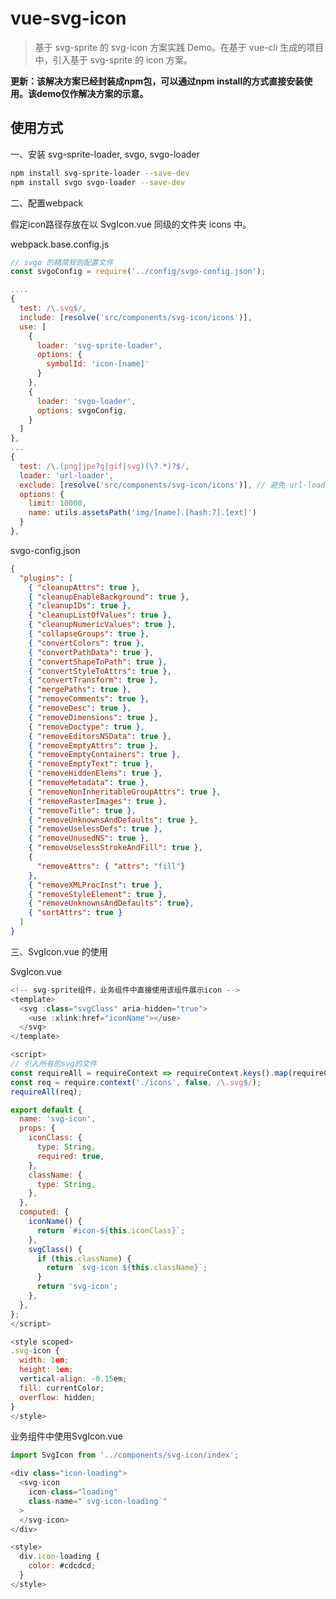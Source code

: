 # vue-svg-icon

> 基于 svg-sprite 的 svg-icon 方案实践 Demo。在基于 vue-cli 生成的项目中，引入基于 svg-sprite 的 icon 方案。

**更新：该解决方案已经封装成npm包，可以通过npm install的方式直接安装使用。该demo仅作解决方案的示意。**

<!-- ## npm安装地址

[svg-sprite-icon](https://www.npmjs.com/package/svg-sprite-icon) -->


<!-- ## 在线预览

[预览，戳我](https://monster1935.github.io/vue-svg-icon/) -->


## 使用方式

一、安装 svg-sprite-loader, svgo, svgo-loader

```bash
npm install svg-sprite-loader --save-dev
npm install svgo svgo-loader --save-dev
```

二、配置webpack

假定icon路径存放在以 SvgIcon.vue 同级的文件夹 icons 中。

webpack.base.config.js

```javascript
// svgo 的精简规则配置文件
const svgoConfig = require('../config/svgo-config.json');

....
{
  test: /\.svg$/,
  include: [resolve('src/components/svg-icon/icons')],
  use: [
    {
      loader: 'svg-sprite-loader',
      options: {
        symbolId: 'icon-[name]'
      }
    },
    {
      loader: 'svgo-loader',
      options: svgoConfig,
    }
  ]
},
...
{
  test: /\.(png|jpe?g|gif|svg)(\?.*)?$/,
  loader: 'url-loader',
  exclude: [resolve('src/components/svg-icon/icons')], // 避免 url-loader 重复处理该文件夹下的内容
  options: {
    limit: 10000,
    name: utils.assetsPath('img/[name].[hash:7].[ext]')
  }
},
```

svgo-config.json

```json
{
  "plugins": [
    { "cleanupAttrs": true },
    { "cleanupEnableBackground": true },
    { "cleanupIDs": true },
    { "cleanupListOfValues": true },
    { "cleanupNumericValues": true },
    { "collapseGroups": true },
    { "convertColors": true },
    { "convertPathData": true },
    { "convertShapeToPath": true },
    { "convertStyleToAttrs": true },
    { "convertTransform": true },
    { "mergePaths": true },
    { "removeComments": true },
    { "removeDesc": true },
    { "removeDimensions": true },
    { "removeDoctype": true },
    { "removeEditorsNSData": true },
    { "removeEmptyAttrs": true },
    { "removeEmptyContainers": true },
    { "removeEmptyText": true },
    { "removeHiddenElems": true },
    { "removeMetadata": true },
    { "removeNonInheritableGroupAttrs": true },
    { "removeRasterImages": true },
    { "removeTitle": true },
    { "removeUnknownsAndDefaults": true },
    { "removeUselessDefs": true },
    { "removeUnusedNS": true },
    { "removeUselessStrokeAndFill": true },
    {
      "removeAttrs": { "attrs": "fill"}
    },
    { "removeXMLProcInst": true },
    { "removeStyleElement": true },
    { "removeUnknownsAndDefaults": true},
    { "sortAttrs": true }
  ]
}


```

三、SvgIcon.vue 的使用

SvgIcon.vue

```javascript
<!-- svg-sprite组件，业务组件中直接使用该组件展示icon -->
<template>
  <svg :class="svgClass" aria-hidden="true">
    <use :xlink:href="iconName"></use>
  </svg>
</template>

<script>
// 引入所有的svg的文件
const requireAll = requireContext => requireContext.keys().map(requireContext);
const req = require.context('./icons', false, /\.svg$/);
requireAll(req);

export default {
  name: 'svg-icon',
  props: {
    iconClass: {
      type: String,
      required: true,
    },
    className: {
      type: String,
    },
  },
  computed: {
    iconName() {
      return `#icon-${this.iconClass}`;
    },
    svgClass() {
      if (this.className) {
        return `svg-icon ${this.className}`;
      }
      return 'svg-icon';
    },
  },
};
</script>

<style scoped>
.svg-icon {
  width: 1em;
  height: 1em;
  vertical-align: -0.15em;
  fill: currentColor;
  overflow: hidden;
}
</style>


```

业务组件中使用SvgIcon.vue

```javascript
import SvgIcon from '../components/svg-icon/index';

<div class="icon-loading">
  <svg-icon
    icon-class="loading"
    class-name="`svg-icon-loading`"
  >
  </svg-icon>
</div>

<style>
  div.icon-loading {
    color: #cdcdcd;
  }
</style>

```
